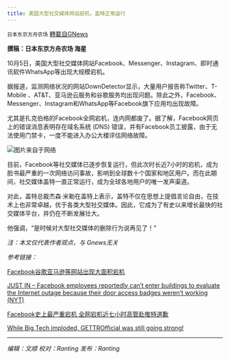 ```yaml
---
title: 美国大型社交媒体网站宕机，盖特正常运行
---
```

`日本东京方舟农场` [轉載自GNews](https://gnews.org/zh-hans/1574642/)

**撰稿：日本东京方舟农场 海星**

10月5日，美国大型社交媒体网站Facebook、Messenger、Instagram、即时通讯软件WhatsApp等出现大规模宕机。

据报道，监测网络状况的网站DownDetector显示，大量用户报告称Twitter、T-Mobile 、AT&T、亚马逊云服务和谷歌服务均出现问题。除此之外，Facebook、Messenger、Instagram和WhatsApp等Facebook旗下应用均出现故障。

尤其是扎克伯格的Facebook全网宕机，连内网都废了。据了解，Facebook网页上的错误消息表明存在域名系统 (DNS) 错误，并有Facebook员工披露，由于无法使用门禁卡，一度不能进入办公大楼评估网络故障。

![](https://assets.gnews.org/wp-content/uploads/2021/10/9a5b2e9a705b0aa0610da0f067a9e79f_500x0.jpg)图片来自于网络

目前，Facebook等社交媒体已逐步恢复运行，但此次时长近7小时的宕机，成为脸书最严重的一次网络访问事故，影响到全球数十个国家和地区用户。而在此期间，社交媒体盖特一直正常运行，成为全球各地用户的唯一发声渠道。

对此，盖特总裁杰森·米勒在盖特上表示，盖特不仅在思想上提倡言论自由，在技术上也非常卓越，优于各类大型社交媒体。因此，它成为了有史以来增长最快的社交媒体平台，并仍在不断发展壮大。

他强调，“是时候对大型社交媒体的删除行为说再见了！”

*注：本文仅代表作者观点，与 Gnews无关*

*参考链接：*

[Facebook谷歌亚马逊等网站出现大面积宕机](https://finance.sina.com.cn/tech/2021-10-05/doc-iktzqtyt9705326.shtml)

[JUST IN – Facebook employees reportedly can’t enter buildings to evaluate the Internet outage because their door access badges weren’t working (NYT)](https://gettr.com/post/pd575oe897)

[Facebook史上最严重宕机 全网宕机近七小时高管赴推特道歉](https://finance.sina.com.cn/tech/2021-10-05/doc-iktzqtyt9719527.shtml)

[While Big Tech imploded, GETTROfficial was still going strong!](https://gettr.com/post/pd6masf06a)

* * *

*编辑：文顺 校对：Ranting 发布：Ranting*
